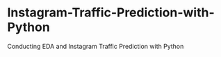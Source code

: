 # Instagram-Traffic-Prediction-with-Python
Conducting EDA and Instagram Traffic Prediction with Python
